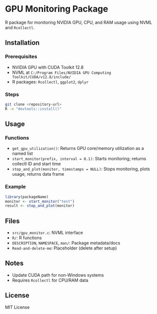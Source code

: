 
# GPU Monitoring Package

R package for monitoring NVIDIA GPU, CPU, and RAM usage using NVML and `Rcollectl`.

## Installation

### Prerequisites
- NVIDIA GPU with CUDA Toolkit 12.8
- NVML at `C:/Program Files/NVIDIA GPU Computing Toolkit/CUDA/v12.8/include/`
- R packages: `Rcollectl`, `ggplot2`, `dplyr`

### Steps
```bash
git clone <repository-url>
R -e "devtools::install()"
```


## Usage

### Functions
- `get_gpu_utilization()`: Returns GPU core/memory utilization as a named list
- `start_monitor(prefix, interval = 0.1)`: Starts monitoring; returns collectl ID and start time
- `stop_and_plot(monitor, timestamps = NULL)`: Stops monitoring, plots usage, returns data frame

### Example
```R
library(packageName)
monitor <- start_monitor("test")
result <- stop_and_plot(monitor)
```

## Files
- `src/gpu_monitor.c`: NVML interface
- `R/`: R functions
- `DESCRIPTION`, `NAMESPACE`, `man/`: Package metadata/docs
- `Read-and-delete-me`: Placeholder (delete after setup)

## Notes
- Update CUDA path for non-Windows systems
- Requires `Rcollectl` for CPU/RAM data

## License
MIT License
